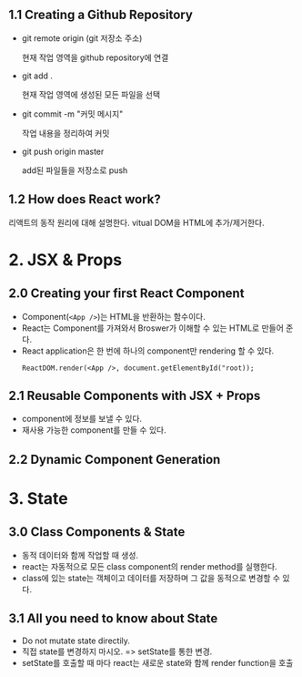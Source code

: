 ## 1.1 Creating a Github Repository

- git remote origin (git 저장소 주소)

  현재 작업 영역을 github repository에 연결

- git add .

  현재 작업 영역에 생성된 모든 파일을 선택

- git commit -m "커밋 메시지"

  작업 내용을 정리하여 커밋

- git push origin master

  add된 파일들을 저장소로 push

## 1.2 How does React work?

<!-- 아래의 내용은 추가적으로 공부하고 수정하고 난 뒤 push -->

리액트의 동작 원리에 대해 설명한다.
vitual DOM을 HTML에 추가/제거한다.

# 2. JSX & Props

## 2.0 Creating your first React Component

- Component(`<App />`)는 HTML을 반환하는 함수이다.
- React는 Component를 가져와서 Broswer가 이해할 수 있는 HTML로 만들어 준다.
- React application은 한 번에 하나의 component만 rendering 할 수 있다.
  ```
  ReactDOM.render(<App />, document.getElementById("root));
  ```

## 2.1 Reusable Components with JSX + Props

- component에 정보를 보낼 수 있다.
- 재사용 가능한 component를 만들 수 있다.

## 2.2 Dynamic Component Generation

# 3. State

## 3.0 Class Components & State

- 동적 데이터와 함께 작업할 때 생성.
- react는 자동적으로 모든 class component의 render method를 실행한다.
- class에 있는 state는 객체이고 데이터를 저장하며 그 값을 동적으로 변경할 수 있다.

## 3.1 All you need to know about State

- Do not mutate state directily.
- 직접 state를 변경하지 마시오. => setState를 통한 변경.
- setState를 호출할 때 마다 react는 새로운 state와 함께 render function을 호출

